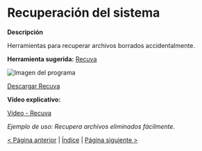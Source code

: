 # Recuperación del sistema

**Descripción**

Herramientas para recuperar archivos borrados accidentalmente.

**Herramienta sugerida:**  [Recuva](https://www.recuva.site/es/)

![Imagen del programa](https://encrypted-tbn0.gstatic.com/images?q=tbn:ANd9GcSrfzS5Rxyr17LmjQ_MltYll9ogdGWFIsLClQ&s)

[Descargar Recuva](https://recuva.uptodown.com/windows/descargar)

**Vídeo explicativo:**

  [Video - Recuva](https://www.youtube.com/watch?v=cW5dk8ebnKk)

_Ejemplo de uso: Recupera archivos eliminados fácilmente._

[< Página anterior](https://github.com/josemurillorajo/Kit-de-herramientas-basicas/blob/main/2.%20Testeo%20Diario.md) | [Índice](https://github.com/josemurillorajo/Kit-de-herramientas-basicas/blob/main/README.md) | [Página siguiente >](https://github.com/josemurillorajo/Kit-de-herramientas-basicas/blob/main/4.%20Recuperaci%C3%B3n%20de%20contrase%C3%B1as.md)
